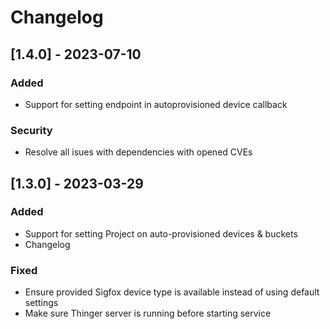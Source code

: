 # Changelog

## [1.4.0] - 2023-07-10
### Added
- Support for setting endpoint in autoprovisioned device callback

### Security
- Resolve all isues with dependencies with opened CVEs

## [1.3.0] - 2023-03-29
### Added
- Support for setting Project on auto-provisioned devices & buckets
- Changelog

### Fixed
- Ensure provided Sigfox device type is available instead of using default settings
- Make sure Thinger server is running before starting service
